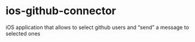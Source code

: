 # ios-github-connector
iOS application that allows to select github users and “send” a message to selected ones
